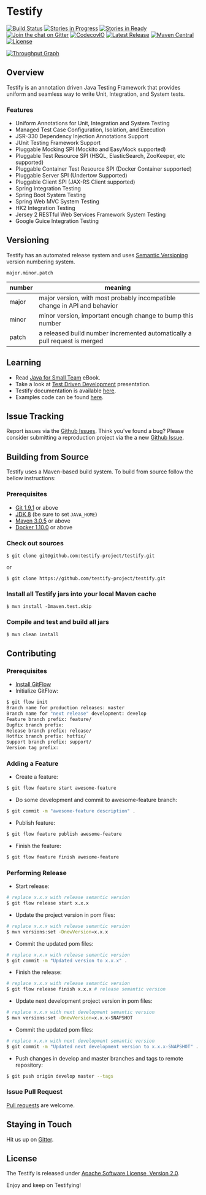 # Testify
[![Build Status](https://travis-ci.org/testify-project/testify.svg?branch=develop)](https://travis-ci.org/testify-project/testify)
[![Stories in Progress](https://badge.waffle.io/testify-project/testify.svg?label=In%20Progress&title=In%20Progress)](http://waffle.io/testify-project/testify)
[![Stories in Ready](https://badge.waffle.io/testify-project/testify.svg?label=ready&title=Ready)](http://waffle.io/testify-project/testify)
[![Join the chat on Gitter](https://badges.gitter.im/testify-project/Lobby.svg)](https://gitter.im/testify-project/Lobby?utm_source=badge&utm_medium=badge&utm_campaign=pr-badge&utm_content=badge)
[![CodecovIO](https://codecov.io/github/testify-project/testify/coverage.svg?branch=develop)](https://codecov.io/github/testify-project/testify?branch=develop)
[![Latest Release](https://img.shields.io/github/release/testify-project/testify.svg)](https://github.com/testify-project/testify/releases/latest)
[![Maven Central](https://maven-badges.herokuapp.com/maven-central/com.fitbur.testify/parent/badge.svg?style=flat)](http://repo1.maven.org/maven2/com/fitbur/testify/)
[![License](https://img.shields.io/badge/license-Apache%20License%202-lightgrey.svg)](https://github.com/testify-project/testify/blob/develop/LICENSE)

[![Throughput Graph](https://graphs.waffle.io/testify-project/testify/throughput.svg)](https://waffle.io/testify-project/testify/metrics)

## Overview
Testify is an annotation driven Java Testing Framework that provides uniform and seamless way to write Unit, Integration, and System tests.

### Features
- Uniform Annotations for Unit, Integration and System Testing
- Managed Test Case Configuration, Isolation, and Execution
- JSR-330 Dependency Injection Annotations Support
- JUnit Testing Framework Support
- Pluggable Mocking SPI (Mockito and EasyMock supported)
- Pluggable Test Resource SPI (HSQL, ElasticSearch, ZooKeeper, etc supported)
- Pluggable Container Test Resource SPI (Docker Container supported)
- Pluggable Server SPI (Undertow Supported)
- Pluggable Client SPI (JAX-RS Client supported)
- Spring Integration Testing
- Spring Boot System Testing
- Spring Web MVC System Testing
- HK2 Integration Testing
- Jersey 2 RESTful Web Services Framework System Testing
- Google Guice Integration Testing

## Versioning
Testify has an automated release system and uses [Semantic Versioning][semver] version numbering system.

```
major.minor.patch
```

| number | meaning                                                                    |
| ------ | -------------------------------------------------------------------------- |
| major  | major version, with most probably incompatible change in API and behavior  |
| minor  | minor version, important enough change to bump this number                 |
| patch  | a released build number incremented automatically a pull request is merged |

## Learning
- Read [Java for Small Team][java-for-small-team] eBook.
- Take a look at [Test Driven Development][tdd-presentation] presentation.
- Testify documentation is available [here][docs].
- Examples code can be found [here][examples].

## Issue Tracking
Report issues via the [Github Issues][github-issues]. Think you've found a bug?
Please consider submitting a reproduction project via the a new [Github Issue][github-issues-new].

## Building from Source
Testify uses a Maven-based build system. To build from source follow the bellow instructions:

### Prerequisites
- [Git 1.9.1](https://git-scm.com/downloads) or above
- [JDK 8](https://docs.oracle.com/javase/8/docs/technotes/guides/install/install_overview.html) (be sure to set `JAVA_HOME`)
- [Maven 3.0.5](https://maven.apache.org/download.cgi) or above
- [Docker 1.10.0](https://docs.docker.com/engine/installation) or above

### Check out sources
```
$ git clone git@github.com:testify-project/testify.git
```

or

```
$ git clone https://github.com/testify-project/testify.git
```

### Install all Testify jars into your local Maven cache
```
$ mvn install -Dmaven.test.skip
```

### Compile and test and build all jars
```
$ mvn clean install
```

## Contributing

### Prerequisites
- [Install GitFlow](http://danielkummer.github.io/git-flow-cheatsheet)
- Initialize GitFlow:
```bash
$ git flow init
Branch name for production releases: master
Branch name for "next release" development: develop
Feature branch prefix: feature/
Bugfix branch prefix:
Release branch prefix: release/
Hotfix branch prefix: hotfix/
Support branch prefix: support/
Version tag prefix:
```

### Adding a Feature
- Create a feature:
```bash
$ git flow feature start awesome-feature
```
- Do some development and commit to awesome-feature branch:
```bash
$ git commit -m "awesome-feature description" .
```
- Publish feature:
```bash
$ git flow feature publish awesome-feature
```
- Finish the feature:
```bash
$ git flow feature finish awesome-feature
```

### Performing Release
- Start release:
```bash
# replace x.x.x with release semantic version
$ git flow release start x.x.x
```
- Update the project version in pom files:
```bash
# replace x.x.x with release semantic version
$ mvn versions:set -DnewVersion=x.x.x
```
- Commit the updated pom files:
```bash
# replace x.x.x with release semantic version
$ git commit -m "Updated version to x.x.x" .
```
- Finish the release:
```bash
# replace x.x.x with release semantic version
$ git flow release finish x.x.x # release semantic version
```
- Update next development project version in pom files:
```bash
# replace x.x.x with next development semantic version
$ mvn versions:set -DnewVersion=x.x.x-SNAPSHOT
```
- Commit the updated pom files:
```bash
# replace x.x.x with next development semantic version
$ git commit -m "Updated next development version to x.x.x-SNAPSHOT" .
```
- Push changes in develop and master branches and tags to remote repository:
```bash
$ git push origin develop master --tags
```

### Issue Pull Request
[Pull requests](http://help.github.com/send-pull-requests) are welcome.

## Staying in Touch
Hit us up on [Gitter][gitter].

## License
The Testify is released under [Apache Software License, Version 2.0](LICENSE).

Enjoy and keep on Testifying!


[semver]: http://semver.org
[docs]: http://fitburio.github.io/testify
[examples]: https://github.com/testify-project/examples/tree/develop/examples
[github-issues]: https://github.com/testify-project/testify/issues
[github-issues-new]: https://github.com/testify-project/testify/issues/new
[gitter]: https://gitter.im/testify-project/testify
[java-for-small-team]: https://www.gitbook.com/book/ncrcoe/java-for-small-teams/details
[tdd-presentation]: http://saden1.slides.com/saden1/tdd/embed?token=C82lw8_l
